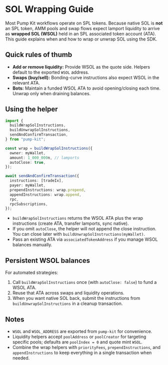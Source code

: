 # SOL Wrapping Guide

Most Pump Kit workflows operate on SPL tokens. Because native SOL is **not** an SPL token, AMM pools and swap flows expect lamport liquidity to arrive as **wrapped SOL (WSOL)** held in an SPL associated token account (ATA). This guide explains when and how to wrap or unwrap SOL using the SDK.

## Quick rules of thumb

- **Add or remove liquidity:** Provide WSOL as the quote side. Helpers default to the exported `WSOL` address.
- **Swaps (buy/sell):** Bonding-curve instructions also expect WSOL in the relevant ATA.
- **Bots:** Maintain a funded WSOL ATA to avoid opening/closing each time. Unwrap only when draining balances.

## Using the helper

```typescript
import {
  buildWrapSolInstructions,
  buildUnwrapSolInstructions,
  sendAndConfirmTransaction,
} from "pump-kit";

const wrap = buildWrapSolInstructions({
  owner: myWallet,
  amount: 1_000_000n, // lamports
  autoClose: true,
});

await sendAndConfirmTransaction({
  instructions: [tradeIx],
  payer: myWallet,
  prependInstructions: wrap.prepend,
  appendInstructions: wrap.append,
  rpc,
  rpcSubscriptions,
});
```

- `buildWrapSolInstructions` returns the WSOL ATA plus the wrap instructions (create ATA, transfer lamports, sync native).
- If you omit `autoClose`, the helper will not append the close instruction. You can close later with `buildUnwrapSolInstructions(myWallet)`.
- Pass an existing ATA via `associatedTokenAddress` if you manage WSOL balances manually.

## Persistent WSOL balances

For automated strategies:

1. Call `buildWrapSolInstructions` once (with `autoClose: false`) to fund a WSOL ATA.
2. Reuse that ATA across swaps and liquidity operations.
3. When you want native SOL back, submit the instructions from `buildUnwrapSolInstructions` in a cleanup transaction.

## Notes

- `WSOL` and `WSOL_ADDRESS` are exported from `pump-kit` for convenience.
- Liquidity helpers accept `poolAddress` or `poolCreator` for targeting specific pools; defaults are `poolIndex = 0` and quote mint `WSOL`.
- Combine the wrap helpers with `priorityFees`, `prependInstructions`, and `appendInstructions` to keep everything in a single transaction when needed.
